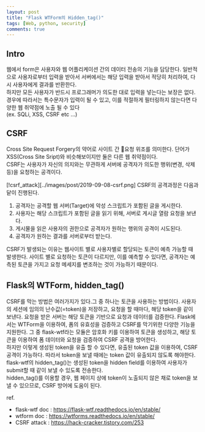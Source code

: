 ```yaml
---
layout: post
title: "Flask WTForm의 Hidden_tag()"
tags: [Web, python, security]
comments: true
---
```

## Intro 
웹에서 form은 사용자와 웹 어플리케이션 간의 데이터 전송의 기능을 담당한다. 일반적으로 사용자로부터 입력을 받아서 서버에서는 해당 입력을 받아서 적당히 처리하여, 다시 사용자에게 결과를 반환한다.  
하지만 모든 사용자가 반드시 프로그래머가 의도한 대로 입력을 넣는다는 보장은 없다. 경우에 따라서는 특수문자가 입력이 될 수 있고, 이를 적절하게 필터링하지 않는다면 다양한 웹 취약점에 노출 될 수 있다  
(ex. SQLi, XSS, CSRF etc ...)


## CSRF
Cross Site Request Forgery의 약어로 사이트 간 요청 위조를 의미한다. 단어가 XSS(Cross Site Sript)와 비슷해보이지만 둘은 다른 웹 취약점이다.  
CSRF는 사용자가 자신의 의지와는 무관하게 서버에 공격자가 의도한 행위(변경, 삭제 등)을 요청하는 공격이다.    

[!csrf_attack][../images/post/2019-09-08-csrf.png]
CSRF의 공격과정은 다음과 닽이 진행된다.  
1. 공격자는 공격할 웹 서버(Target)에 악성 스크립트가 포함된 글을 게시한다.
2. 사용자는 해당 스크립트가 포함된 글을 읽기 위해, 서버로 게시글 열람 요청을 보낸다.  
3. 게시물을 읽은 사용자의 권한으로 공격자가 원하는 행위의 공격이 시도된다.  
4. 공격자가 원하는 결과를 서버로부터 받는다.  

CSRF가 발생되는 이유는 웹사이트 별로 사용자별로 할당되는 토큰이 예측 가능할 때 발생한다. 사이트 별로 요청하는 토큰이 다르지만, 이를 예측할 수 있다면, 공격자는 예측된 토큰을 가지고 요청 메세지를 변조하는 것이 가능하기 때문이다.

## Flask의 WTForm, hidden_tag()
CSRF를 막는 방법은 여러가지가 있다.그 중 하나는 토큰을 사용하는 방법이다. 사용자의 세션에 임의의 난수값(=token)을 저장하고, 요청을 할 때마다, 해당 token을 같이 보낸다. 요청을 받은 서버는 해당 토큰을 기반으로 요청과 데이터를 검증한다. Flask에서는 WTForm을 이용하여, 폼의 유효성을 검증하고 CSRF를 막기위한 다양한 기능을 지원한다. 그 중 flask-wtf라는 모듈은 암호화 키를 이용하여 토큰을 생성하고, 해당 토큰을 이용하여 폼 데이터와 요청을 검증하여 CSRF 공격을 방어한다.  
하지만 이렇게 생성된 token을 유출 할 수 있다면, 유출된 token 값을 이용하여, CSRF 공격이 가능하다. 따라서 token을 보낼 때에는 token 값이 유출되지 않도록 해야한다.   
flask-wtf의 hidden_tag()는 생성된 token을 hidden field를 이용하여 사용자가 submit할 때 같이 보낼 수 있도록 전송한다.  
hidden_tag()를 이용할 경우, 웹 페이지 상에 token이 노출되지 않은 채로 token을 보낼 수 있으므로, CSRF 방어에 도움이 된다.

ref.  
* flask-wtf doc : https://flask-wtf.readthedocs.io/en/stable/
* wtform doc : https://wtforms.readthedocs.io/en/stable/
* CSRF attack : https://hack-cracker.tistory.com/253
